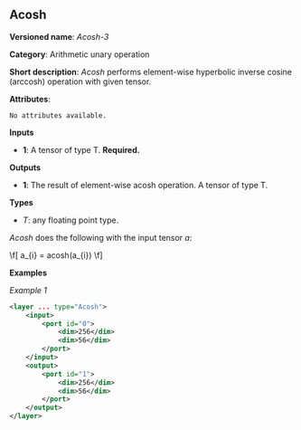## Acosh <a name="Acosh"></a>

**Versioned name**: *Acosh-3*

**Category**: Arithmetic unary operation 

**Short description**: *Acosh* performs element-wise hyperbolic inverse cosine (arccosh) operation with given tensor.

**Attributes**:

    No attributes available.

**Inputs**

* **1**: A tensor of type T. **Required.**

**Outputs**

* **1**: The result of element-wise acosh operation. A tensor of type T.

**Types**

* *T*: any floating point type.

*Acosh* does the following with the input tensor *a*:

\f[
a_{i} = acosh(a_{i})
\f]

**Examples**

*Example 1*

```xml
<layer ... type="Acosh">
    <input>
        <port id="0">
            <dim>256</dim>
            <dim>56</dim>
        </port>
    </input>
    <output>
        <port id="1">
            <dim>256</dim>
            <dim>56</dim>
        </port>
    </output>
</layer>
```
